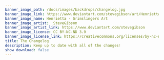 ```yaml
---
banner_image_path: /docs/images/backdrops/changelog.jpg
banner_image_link: https://www.deviantart.com/stevegibson/art/Henrietta-Grimslingers-Art-676407322
banner_image_name: Henrietta - Grimslingers Art
banner_image_artist:  SteveGibson
banner_image_artist_link: https://www.deviantart.com/stevegibson
banner_image_license: CC BY-NC-ND 3.0
banner_image_license_link: https://creativecommons.org/licenses/by-nc-nd/3.0/
title: The Changelog
description: Keep up to date with all of the changes!
show_download: false
---
```


